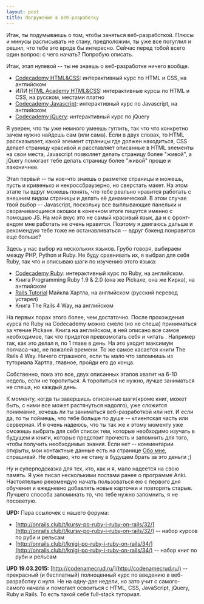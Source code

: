 ```yaml
---
layout: post
title: Погружение в веб-разработку
---
```



Итак, ты подумываешь о том, чтобы заняться веб-разработкой. Плюсы и минусы расписывать не стану, предположим, ты уже все погуглил и решил, что тебе это вроде бы интересно. Сейчас перед тобой всего один вопрос: с чего начать? Попробую описать.

Итак, этап нулевой -- ты не знаешь о веб-разработке ничего вообще.

 - [Codecademy HTML&CSS](http://www.codecademy.com/en/tracks/web): интерактивный курс по HTML и CSS, на английском
 - ИЛИ [HTML Academy HTML&CSS](http://htmlacademy.ru): интерактивные курсы по HTML и CSS, на русском, местами платно
 - [Codecademy Javascript](http://www.codecademy.com/en/tracks/javascript): интерактивный курс по Javascript, на английском
 - [Codecademy jQuery](http://www.codecademy.com/en/tracks/jquery): интерактивный курс по jQuery

Я уверен, что ты уже немного умеешь гуглить, так что что конкретно зачем нужно найдешь сам (или сама). Если в двух словах, то HTML рассказывает, какой элемент страницы где должен находиться, CSS делает страницу красивой и расставляет описанные в HTML элементы на свои места, Javascript позволяет делать страницу более "живой", а jQuery помогает тебе делать страницу более "живой" проще и лаконичнее.

Этап первый -- ты кое-что знаешь о разметке страницы и можешь, пусть и кривенько и некроссбраузерно, но сверстать макет. На этом этапе ты вдруг можешь понять, что тебе реально нравится работать с внешним видом страницы и делать её динамической. В этом случае твой выбор -- Javascript, поскольку все выплывающие панельки и сворачивающиеся окошки в конечном итоге пишутся именно с помощью JS. На мой вкус это не самый красивый язык, да и с фронт-ендом мне работать не очень нравится. Поэтому я двигаюсь дальше и рекомендую тебе тоже не останавливаться -- вдруг бэкенд понравится еще больше?

Здесь у нас выбор из нескольких языков. Грубо говоря, выбираем между PHP, Python и Ruby. Не буду сравнивать их, я выбрал для себя Ruby, так что и описываю шаги по изучению этого языка:

 - [Codecademy Ruby](http://www.codecademy.com/en/tracks/ruby): интерактивный курс по Ruby, на английском. 
 - Книга Programming Ruby 1.9 & 2.0 (она же Pickaxe, она же Кирка), на английском
 - [Rails Tutorial](https://www.railstutorial.org/book) Майкла Хартла, на английском (русский перевод устарел)
 - Книга The Rails 4 Way, на английском

На первых порах этого более, чем достаточно. После прохождения курса по Ruby на Codecademy можно смело (но не спеша) приниматься за чтение Pickaxe. Книга на английском, в ней описано все самое необходимое, так что придется превозмогать себя и читать . Например так, как это делал я, по 1 главе в день. На это уходит максимум полчаса-час, не пожалей времени. То же самое касается книги The Rails 4 Way. Ничего страшного, если ты мало что запомнишь из туториала Хартла, главное, пройди его до конца.

Собственно, пока это все, двух описанных этапов хватит на 6-10 недель, если не торопиться. А торопиться не нужно, лучше заниматься не спеша, но каждый день.

К моменту, когда ты завершишь описанные шаги(кроме книг, может быть, с ними все может растянуться надолго), уже сложится понимание, хочешь ли ты заниматься веб-разработкой или нет. И если да, то ты поймешь, что тебе больше по душе -- клиентская часть или серверная. И я очень надеюсь, что ты так же к этому моменту уже сможешь выбрать для себя список тем, которые необходимо изучать в будущем и книги, которые предстоит прочесть и запомнить для того, чтобы получить необходимые знания. Если нет -- комментарии открыты, мои контактные данные есть на странице [Обо мне](/pages/about), спрашивай. Не обещаю, что не стану в будущем брать за это деньги ;)

Ну и суперподсказка для тех, кто, как и я, мало надеется на свою память. Я уже писал несколькими постами ранее о программе Anki. Настоятельно рекомендую начать пользоваться ею с первого дня обучения и ежедневно добавлять новые карточки и повторять старые. Лучшего способа запоминать то, что тебе нужно запомнить, я не посоветую.

**UPD:** Пара ссылочек с нашего форума:

 - [http://onrails.club/t/kursy-po-ruby-i-ruby-on-rails/32/](http://onrails.club/t/kursy-po-ruby-i-ruby-on-rails/32/) -- набор курсов по руби и рельсам
 - [http://onrails.club/t/knigi-po-ruby-i-ruby-on-rails/34/](http://onrails.club/t/knigi-po-ruby-i-ruby-on-rails/34/) -- набор книг по руби и рельсам

**UPD 19.03.2015:** [http://codenamecrud.ru/](http://codenamecrud.ru/) -- прекрасный (и бесплатный) полноценный курс по введению в веб-разработку с нуля. Не на одну-две недели, но зато учит с самого-самого начала и помогает освоиться с HTML, CSS, JavaScript, jQuery, Ruby и Rails. То есть такой себе full-stack туториал. 